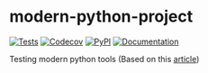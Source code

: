# modern-python-project
[![Tests](https://github.com/LuckyDams/modern-python-project/workflows/Tests/badge.svg)](https://github.com/LuckyDams/modern-python-project/actions?workflow=Tests)
[![Codecov](https://codecov.io/gh/LuckyDams/modern-python-project/branch/master/graph/badge.svg)](https://codecov.io/gh/LuckyDams/modern-python-project)
[![PyPI](https://img.shields.io/pypi/v/modern-python-project.svg)](https://pypi.org/project/modern-python-project)
[![Documentation](https://readthedocs.org/projects/modern-python-project/badge/?version=latest)](https://modern-python-project.readthedocs.io)

Testing modern python tools
(Based on this [article](https://cjolowicz.github.io/posts/hypermodern-python-01-setup/))
